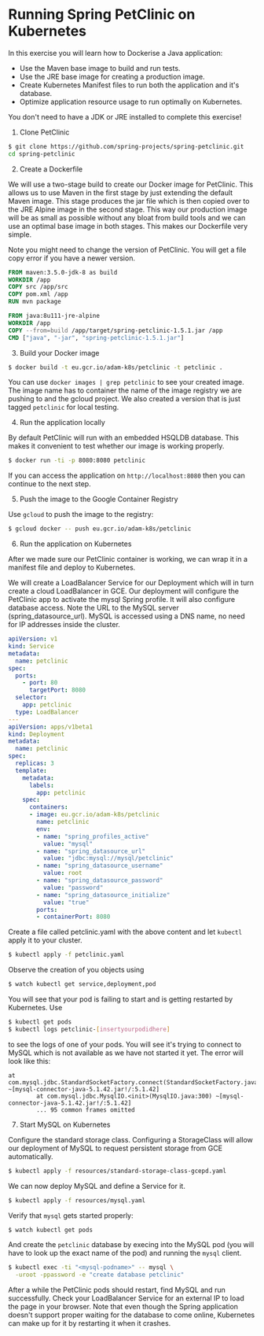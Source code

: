 # Running Spring PetClinic on Kubernetes

In this exercise you will learn how to Dockerise a Java application:
- Use the Maven base image to build and run tests.
- Use the JRE base image for creating a production image.
- Create Kubernetes Manifest files to run both the application and it's database.
- Optimize application resource usage to run optimally on Kubernetes.

You don't need to have a JDK or JRE installed to complete this exercise!

1. Clone PetClinic

```bash
$ git clone https://github.com/spring-projects/spring-petclinic.git
cd spring-petclinic
```

2. Create a Dockerfile

We will use a two-stage build to create our Docker image for PetClinic. This allows us to use Maven in the first stage
by just extending the default Maven image. This stage produces the jar file which is then copied over to the JRE Alpine
image in the second stage. This way our production image will be as small as possible without any bloat from build tools
and we can use an optimal base image in both stages. This makes our Dockerfile very simple.

Note you might need to change the version of PetClinic. You will get a file copy error if you have a newer version.

```dockerfile
FROM maven:3.5.0-jdk-8 as build
WORKDIR /app
COPY src /app/src
COPY pom.xml /app
RUN mvn package

FROM java:8u111-jre-alpine
WORKDIR /app
COPY --from=build /app/target/spring-petclinic-1.5.1.jar /app
CMD ["java", "-jar", "spring-petclinic-1.5.1.jar"]
```

3. Build your Docker image

```bash
$ docker build -t eu.gcr.io/adam-k8s/petclinic -t petclinic .
```

You can use `docker images | grep petclinic` to see your created image. The image name has to container the name
of the image registry we are pushing to and the gcloud project. We also created a version that is just tagged
`petclinic` for local testing.

4. Run the application locally 
 
By default PetClinic will run with an embedded HSQLDB database. This makes it convenient to test whether our
image is working properly.

```bash
$ docker run -ti -p 8080:8080 petclinic
```

If you can access the application on `http://localhost:8080` then you can continue to the next step.

5. Push the image to the Google Container Registry

Use `gcloud` to push the image to the registry:

```bash
$ gcloud docker -- push eu.gcr.io/adam-k8s/petclinic
```

6. Run the application on Kubernetes

After we made sure our PetClinic container is working, we can wrap it in a manifest file and deploy to Kubernetes.

We will create a LoadBalancer Service for our Deployment which will in turn create a cloud LoadBalancer in GCE. Our
deployment will configure the PetClinic app to activate the mysql Spring profile. It will also configure database
access. Note the URL to the MySQL server (spring_datasource_url). MySQL is accessed using a DNS name, no need for
IP addresses inside the cluster.
 
```yaml
apiVersion: v1
kind: Service
metadata:
  name: petclinic
spec:
  ports:
    - port: 80
      targetPort: 8080
  selector:
    app: petclinic
  type: LoadBalancer
---
apiVersion: apps/v1beta1
kind: Deployment
metadata:
  name: petclinic
spec:
  replicas: 3
  template:
    metadata:
      labels:
        app: petclinic
    spec:
      containers:
      - image: eu.gcr.io/adam-k8s/petclinic
        name: petclinic
        env:
        - name: "spring_profiles_active"
          value: "mysql"
        - name: "spring_datasource_url"
          value: "jdbc:mysql://mysql/petclinic"
        - name: "spring_datasource_username"
          value: root
        - name: "spring_datasource_password"
          value: "password"
        - name: "spring_datasource_initialize"
          value: "true"
        ports:
        - containerPort: 8080
```

Create a file called petclinic.yaml with the above content and let `kubectl` apply it to your cluster.

```bash
$ kubectl apply -f petclinic.yaml
```

Observe the creation of you objects using 
```bash
$ watch kubectl get service,deployment,pod
```
You will see that your pod is failing to start and is getting restarted by Kubernetes. Use
```bash
$ kubectl get pods
$ kubectl logs petclinic-[insertyourpodidhere]
```
to see the logs of one of your pods. You will see it's trying to connect to MySQL which is not available as we have not
started it yet. The error will look like this:

```
at com.mysql.jdbc.StandardSocketFactory.connect(StandardSocketFactory.java:188) ~[mysql-connector-java-5.1.42.jar!/:5.1.42]
        at com.mysql.jdbc.MysqlIO.<init>(MysqlIO.java:300) ~[mysql-connector-java-5.1.42.jar!/:5.1.42]
        ... 95 common frames omitted
```

7. Start MySQL on Kubernetes

Configure the standard storage class. Configuring a StorageClass will allow our deployment of MySQL to request 
persistent storage from GCE automatically.

```bash
$ kubectl apply -f resources/standard-storage-class-gcepd.yaml
```

We can now deploy MySQL and define a Service for it.

```bash
$ kubectl apply -f resources/mysql.yaml
```

Verify that `mysql` gets started properly:

```bash
$ watch kubectl get pods
```

And create the `petclinic` database by execing into the MySQL pod (you will have to look up the exact 
name of the pod) and running the `mysql` client. 

```bash
$ kubectl exec -ti "<mysql-podname>" -- mysql \
  -uroot -ppassword -e "create database petclinic"
```

After a while the PetClinic pods should restart, find MySQL and run successfully. Check your LoadBalancer Service
for an external IP to load the page in your browser. Note that even though the Spring application doesn't support
proper waiting for the database to come online, Kubernetes can make up for it by restarting it when it crashes.

